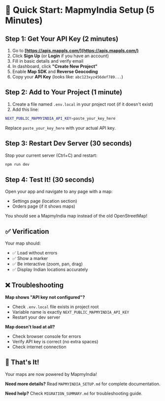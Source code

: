# 🚀 Quick Start: MapmyIndia Setup (5 Minutes)

## Step 1: Get Your API Key (2 minutes)

1. Go to **[https://apis.mappls.com/](https://apis.mappls.com/)**
2. Click **Sign Up** (or **Login** if you have an account)
3. Fill in basic details and verify email
4. In dashboard, click **"Create New Project"**
5. Enable **Map SDK** and **Reverse Geocoding**
6. Copy your **API Key** (looks like: `abc123xyz456def789...`)

## Step 2: Add to Your Project (1 minute)

1. Create a file named `.env.local` in your project root (if it doesn't exist)
2. Add this line:

```bash
NEXT_PUBLIC_MAPMYINDIA_API_KEY=paste_your_key_here
```

Replace `paste_your_key_here` with your actual API key.

## Step 3: Restart Dev Server (30 seconds)

Stop your current server (Ctrl+C) and restart:

```bash
npm run dev
```

## Step 4: Test It! (30 seconds)

Open your app and navigate to any page with a map:
- Settings page (location section)
- Orders page (if it shows maps)

You should see a MapmyIndia map instead of the old OpenStreetMap!

## ✅ Verification

Your map should:
- ✅ Load without errors
- ✅ Show a marker
- ✅ Be interactive (zoom, pan, drag)
- ✅ Display Indian locations accurately

## ❌ Troubleshooting

**Map shows "API key not configured"?**
- Check `.env.local` file exists in project root
- Variable name is exactly `NEXT_PUBLIC_MAPMYINDIA_API_KEY`
- Restart your dev server

**Map doesn't load at all?**
- Check browser console for errors
- Verify API key is correct (no extra spaces)
- Check internet connection

## 🎉 That's It!

Your maps are now powered by MapmyIndia!

**Need more details?** Read `MAPMYINDIA_SETUP.md` for complete documentation.

**Need help?** Check `MIGRATION_SUMMARY.md` for troubleshooting guide.
